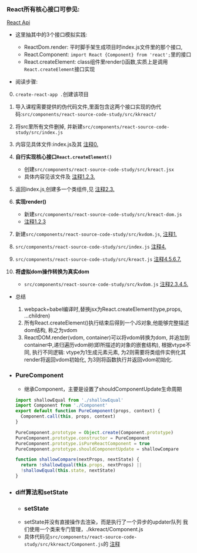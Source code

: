 ### **React所有核心接口可参见:**
[React Api](https://github.com/facebook/react/blob/master/packages/react/src/React.js)
+ 这里抽其中的3个接口模拟实践: 
    + ReactDom.render: 平时脚手架生成项目时index.js文件里的那个接口,
    + React.Component: `import React {Component} from 'react';`里的接口
    + React.createElement: class组件里render()函数,实质上是调用`React.createElement`接口实现

+ 阅读步骤:
0. `create-react-app .`创建该项目

1. 导入课程需要提供的伪代码文件,里面包含这两个接口实现的伪代码:`src/components/react-source-code-study/src/kkreact/`

2. 将src里所有文件删掉, 并新建`src/components/react-source-code-study/src/index.js`

3. 内容见具体文件:index.js及其
[注释0.](https://github.com/ys558/react-kaikeba/blob/master/src/components/react-source-code-study/src/index.js)

4. **自行实现核心接口`React.createElement()`**
    + 创建`src/components/react-source-code-study/src/kreact.jsx`
    + 具体内容见该文件及
    [注释1.2.3.](https://github.com/ys558/react-kaikeba/blob/master/src/components/react-source-code-study/src/kreact.js)

5. 返回index.js,创建多一个类组件,见
[注释2.3.](https://github.com/ys558/react-kaikeba/blob/master/src/components/react-source-code-study/src/index.js)

6. **实现render()**
    + 新建`src/components/react-source-code-study/src/kreact-dom.js`
    + [注释1.2.3](https://github.com/ys558/react-kaikeba/blob/master/src/components/react-source-code-study/src/kreact-dom.js)

7. 新建`src/components/react-source-code-study/src/kvdom.js`,
[注释1.](https://github.com/ys558/react-kaikeba/blob/master/src/components/react-source-code-study/src/kvdom.js)

8. `src/components/react-source-code-study/src/index.js`
[注释4.](https://github.com/ys558/react-kaikeba/blob/master/src/components/react-source-code-study/src/index.js)

9. `src/components/react-source-code-study/src/kreact.js`
[注释4.5.6.7.](https://github.com/ys558/react-kaikeba/blob/master/src/components/react-source-code-study/src/kreact.js)

10. **将虚拟dom操作转换为真实dom**
    + `src/components/react-source-code-study/src/kvdom.js`
[注释2.3.4.5.](https://github.com/ys558/react-kaikeba/blob/master/src/components/react-source-code-study/src/kvdom.js)

+ 总结
  1. webpack+babel编译时,替换jsx为React.createElement(type,props, ...children)
  2. 所有React.createElement()执行结束后得到一个JS对象,他能够完整描述dom结构, 称之为vdom
  3. ReactDOM.render(vdom, container)可以将vdom转换为dom, 并追加到container中,递归遍历vdom树(即所描述的对象的嵌套结构), 根据vtype不同, 执行不同逻辑: vtype为1生成元素元素, 为2则需要将类组件实例化其render将返回vdom初始化, 为3则将函数执行并返回vdom初始化.

+ ### **PureComponent**
    + 继承Component，主要是设置了shouldComponentUpdate生命周期
  ```jsx
  import shallowEqual from './shallowEqual'
  import Component from './Component'
  export default function PureComponent(props, context) {
    Component.call(this, props, context)
  }

  PureComponent.prototype = Object.create(Component.prototype)
  PureComponent.prototype.constructor = PureComponent
  PureComponent.prototype.isPureReactComponent = true
  PureComponent.prototype.shouldComponentUpdate = shallowCompare

  function shallowCompare(nextProps, nextState) {
    return !shallowEqual(this.props, nextProps) ||
    !shallowEqual(this.state, nextState)
  }
  ```

+ ### **diff算法和setState**
    + ### **setState**
    + setState并没有直接操作去渲染，而是执行了一个异步的updater队列 我们使用一个类来专门管理，./kkreact/Component.js
    + 具体代码见`src/components/react-source-code-study/src/kkreact/Component.js`的
    [注释](https://github.com/ys558/react-kaikeba/blob/master/src/components/react-source-code-study/src/kkreact/Component.js)
